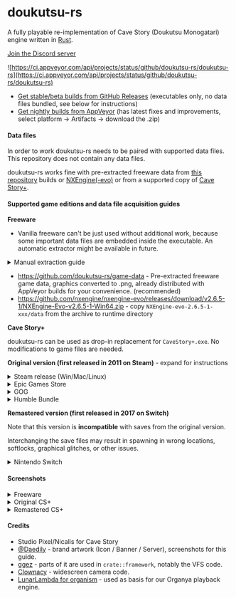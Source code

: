 # doukutsu-rs

A fully playable re-implementation of Cave Story (Doukutsu Monogatari) engine written
in [Rust](https://www.rust-lang.org/).

[Join the Discord server](https://discord.gg/fbRsNNB)

![https://ci.appveyor.com/api/projects/status/github/doukutsu-rs/doukutsu-rs](https://ci.appveyor.com/api/projects/status/github/doukutsu-rs/doukutsu-rs)

- [Get stable/beta builds from GitHub Releases](https://github.com/doukutsu-rs/doukutsu-rs/releases) (executables only,
  no data files bundled, see below for instructions)
- [Get nightly builds from AppVeyor](https://ci.appveyor.com/project/alula/doukutsu-rs) (has latest fixes and improvements, select platform -> Artifacts ->
  download the .zip)

#### Data files

In order to work doukutsu-rs needs to be paired with supported data files. This repository does not contain any data
files.

doukutsu-rs works fine with pre-extracted freeware data from [this repository](https://github.com/doukutsu-rs/game-data)
builds or [NXEngine(-evo)](https://github.com/nxengine/nxengine-evo) or from a supported copy
of [Cave Story+](https://www.nicalis.com/games/cavestory+).

#### Supported game editions and data file acquisition guides

**Freeware**

- Vanilla freeware can't be just used without additional work, because some important data files are embedded inside the
  executable. An automatic extractor might be available in future.
  
<details>
<summary>Manual extraction guide</summary>

Tools required:
- Windows version of the game (1.0.0.6), original Japanese or with Aeon Genesis patch.  
- [Resource Hacker](http://www.angusj.com/resourcehacker/#download)
- [Booster's Lab](https://www.cavestory.org/download/editors.php)
    
1. Open Doukutsu.exe in Resource Hacker.
2. Click on `ORG` group, select `Action` -> `Save [ORG] group to an .RC file`.
3. Navigate to `data` folder and create a folder named `Org` and save the .RC file there.
4. Click on `BITMAP` group, select `Action` -> `Save [BITMAP] group to an .RC file`.
5. Save them in `data` folder (**NOT** in `Org` folder).
6. Go to file explorer and navigate to `data` folder.
7. Delete Bitmap.rc
8. Go to `Org` folder.
9. Delete Org.rc
10. Rename extension of all files from `.bin` to `.org` - you won't have music if you don't do that!
11. Close Resource Hacker.
12. Open Booster's Lab
13. Load `Doukutsu.exe` in Booster's Lab - you can ignore the fact it tries to apply any patches or renames .pbm to .bmp, d-rs doesn't care.
14. Select `File` -> `Export mapdata` -> `stage.tbl`
15. Close Booster's Lab, saving isn't necessary.
16. Optionally delete leftover files and folders - `.boostlab`, `ScriptSource`, `tsc_def.txt`
17. That's all, you have everything to use it with doukutsu-rs now.

If you followed the above steps, the directory structure should look like this:

`data/`:

![files in /data/](https://media.discordapp.net/attachments/745322954660905103/947915770376102008/unknown.png?width=844&height=629)

`data/Org`:
![files in /data/Org/](https://media.discordapp.net/attachments/745322954660905103/947915770690687016/unknown.png)

</details>
    
- https://github.com/doukutsu-rs/game-data - Pre-extracted freeware game data, graphics converted to .png, already
  distributed with AppVeyor builds for your convenience. (recommended)
- https://github.com/nxengine/nxengine-evo/releases/download/v2.6.5-1/NXEngine-Evo-v2.6.5-1-Win64.zip -
  copy `NXEngine-evo-2.6.5-1-xxx/data` from the archive to runtime directory

**Cave Story+**

doukutsu-rs can be used as drop-in replacement for `CaveStory+.exe`. No modifications to game files are needed.

**Original version (first released in 2011 on Steam)** - expand for instructions

<details>
<summary>Steam release (Win/Mac/Linux)</summary>

The `data` folder is in the same place across all platforms.

If you want to use doukutsu-rs as a substitute for Mac version of Cave Story+ (which at moment of writing doesn't work
on 10.15+ anymore), do the following:

1. Find the doukutsu-rs executable:
    - In AppVeyor builds, it's in `doukutsu-rs.app/Contents/MacOS/doukutsu-rs`
    - In your own builds, it's in `target/(release|debug)/doukutsu-rs`
2. Open Steam Library, select `Cave Story+`, press the `Manage` button (gear icon) and select `Properties...`
3. Select `Local Files` and press `Browse...`.
4. Open the `Cave Story+.app` bundle and navigate to `Contents/MacOS` directory.
5. Rename the `Cave Story+` executable to something else or delete it.
6. Copy the doukutsu-rs executable and rename it to `Cave Story+`.
7. Launch the game from Steam and enjoy!

![image](https://user-images.githubusercontent.com/53099651/155904982-eb6032d8-7a4d-4af7-ae6f-b69041ecfaa4.png)
</details>

<details>
<summary>Epic Games Store</summary>

Check your default installation directory.

![image](https://user-images.githubusercontent.com/53099651/155905035-0080eace-bd98-4cf5-9628-c98334ea768c.png)
</details>

<details>
<summary>GOG</summary>

Check your default installation directory.

![image](https://user-images.githubusercontent.com/53099651/155906494-1e53f174-f12f-41be-ab53-8745cdf735b5.png)
</details>

<details>
<summary>Humble Bundle</summary>

The archive from Humble Bundle contains the necessary `data` folder, in the same folder as `CaveStory+.exe`.

![image](https://user-images.githubusercontent.com/96957561/156861929-7fa03951-442b-4277-b673-474189411103.png)
</details>

**Remastered version (first released in 2017 on Switch)**

Note that this version is **incompatible** with saves from the original version.

Interchanging the save files may result in spawning in wrong locations, softlocks, graphical glitches, or other issues.

<details>
<summary>Nintendo Switch</summary>

(Only 1.2+ has been tested, earlier versions may not work properly due to lack of 2P/Original Graphics support.)

Your interest is only in `data` directory placed in romfs.

Requires a hackable/modchipped console. If you got your Switch early, it's likely that it's hackable so give it a shot -
just be very careful to not get your console banned. There's tons of guides you can easily find online so we won't cover
it there.

You can dump the ROM (or just dump the romfs directly but it's just a bit slow so we recommend doing it on PC instead)
using [nxdumptool](https://github.com/DarkMatterCore/nxdumptool).

Once you got the keys and ROM dumped you can use the romfs extraction feature in Ryujinx or yuzu emulators to grab the
data files.

</details>

#### Screenshots

<details>
<summary>Freeware</summary>

![JP Freeware 2](https://user-images.githubusercontent.com/53099651/155924461-c63afc93-a41f-4cfd-ac9f-8f021cebcb04.png)

![Toroko Fight Freeware](https://user-images.githubusercontent.com/53099651/155924215-d492907a-ed0e-4323-bd46-61745b8fb32a.png)

![No Lighting Freeware](https://user-images.githubusercontent.com/53099651/155923814-621cf29e-bb20-4680-a96d-f049aaef1f88.png)

</details>

<details>
<summary>Original CS+</summary>

![CS+ Sand Zone](https://user-images.githubusercontent.com/53099651/155923620-db230077-0df5-4de4-b086-be6b4dcbc6df.png)

![CS+ Showoff Outer Wall](https://user-images.githubusercontent.com/53099651/155920013-3967cd03-8d69-4fc5-8f1d-fe659ff2e953.png)

![CS+ Challenge](https://user-images.githubusercontent.com/53099651/155919381-7e8159a0-a7cf-461a-8be2-2ce864631299.png)

</details>

<details>
<summary>Remastered CS+</summary>

![Balcony Switch](https://user-images.githubusercontent.com/53099651/155918810-063c0f06-2d48-485f-8367-6337525deab7.png)

![Dogs Switch](https://media.discordapp.net/attachments/745322954660905103/947895408196202617/unknown.png)

![Almond Switch](https://media.discordapp.net/attachments/745322954660905103/947898268631826492/unknown.png)

![Hell Switch](https://user-images.githubusercontent.com/53099651/155918602-62268274-c529-41c2-a87e-0c31e7874b94.png)

</details>

#### Credits

- Studio Pixel/Nicalis for Cave Story
- [@Daedily](https://twitter.com/Daedliy) - brand artwork (Icon / Banner / Server), screenshots for this guide.
- [ggez](https://github.com/ggez/ggez) - parts of it are used in `crate::framework`, notably the VFS code.
- [Clownacy](https://github.com/Clownacy) - widescreen camera code.
- [LunarLambda for organism](https://gitdab.com/LunarLambda/organism) - used as basis for our Organya playback engine.
